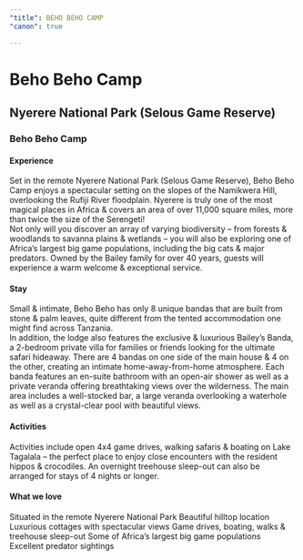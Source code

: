 ```yaml
---
"title": BEHO BEHO CAMP
"canon": true

---
```


# Beho Beho Camp
## Nyerere National Park (Selous Game Reserve)
### Beho Beho Camp

#### Experience
Set in the remote Nyerere National Park (Selous Game Reserve), Beho Beho Camp enjoys a spectacular setting on the slopes of the Namikwera Hill, overlooking the Rufiji River floodplain.
Nyerere is truly one of the most magical places in Africa &amp; covers an area of over 11,000 square miles, more than twice the size of the Serengeti!  
Not only will you discover an array of varying biodiversity – from forests &amp; woodlands to savanna plains &amp; wetlands – you will also be exploring one of Africa’s largest big game populations, including the big cats &amp; major predators.
Owned by the Bailey family for over 40 years, guests will experience a warm welcome &amp; exceptional service.

#### Stay
Small &amp; intimate, Beho Beho has only 8 unique bandas that are built from stone &amp; palm leaves, quite different from the tented accommodation one might find across Tanzania.  
In addition, the lodge also features the exclusive &amp; luxurious Bailey’s Banda, a 2-bedroom private villa for families or friends looking for the ultimate safari hideaway.
There are 4 bandas on one side of the main house &amp; 4 on the other, creating an intimate home-away-from-home atmosphere.
Each banda features an en-suite bathroom with an open-air shower as well as a private veranda offering breathtaking views over the wilderness.
The main area includes a well-stocked bar, a large veranda overlooking a waterhole as well as a crystal-clear pool with beautiful views.

#### Activities
Activities include open 4x4 game drives, walking safaris &amp; boating on Lake Tagalala – the perfect place to enjoy close encounters with the resident hippos &amp; crocodiles.
An overnight treehouse sleep-out can also be arranged for stays of 4 nights or longer.


#### What we love
Situated in the remote Nyerere National Park
Beautiful hilltop location
Luxurious cottages with spectacular views 
Game drives, boating, walks &amp; treehouse sleep-out
Some of Africa’s largest big game populations
Excellent predator sightings